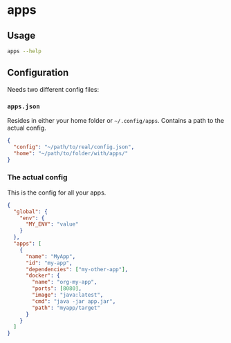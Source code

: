 # apps

## Usage

```sh
apps --help
```

## Configuration

Needs two different config files:

### `apps.json`

Resides in either your home folder or `~/.config/apps`. Contains a path to the actual config.

```json
{
  "config": "~/path/to/real/config.json",
  "home": "~/path/to/folder/with/apps/"
}
```

### The actual config

This is the config for all your apps.

```json
{
  "global": {
    "env": {
      "MY_ENV": "value"
    }
  },
  "apps": [
    {
      "name": "MyApp",
      "id": "my-app",
      "dependencies": ["my-other-app"],
      "docker": {
        "name": "org-my-app",
        "ports": [8080],
        "image": "java:latest",
        "cmd": "java -jar app.jar",
        "path": "myapp/target"
      }
    }
  ]
}
```
